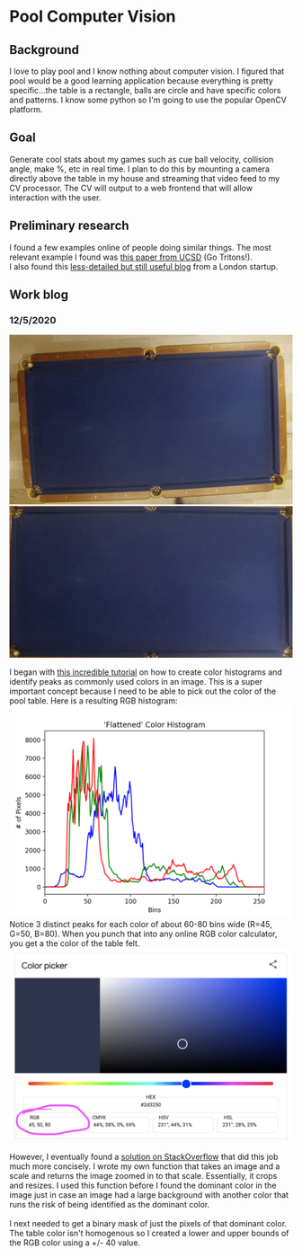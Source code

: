 # Pool Computer Vision

## Background

I love to play pool and I know nothing about computer vision. I figured that pool would
be a good learning application because everything is pretty specific...the table is a rectangle,
balls are circle and have specific colors and patterns. I know some python so I'm going to use
the popular OpenCV platform.

## Goal

Generate cool stats about my games such as cue ball velocity, collision angle, make %, etc in real time.
I plan to do this by mounting a camera directly above the table in my house and streaming that video feed
to my CV processor. The CV will output to a web frontend that will allow interaction with the user.

## Preliminary research

I found a few examples online of people doing similar things. The most relevant example I found was
[this paper from UCSD](http://kastner.ucsd.edu/ryan/wp-content/uploads/sites/5/2014/03/admin/pool-aid.pdf) (Go Tritons!).
<br>
I also found this [less-detailed but still useful blog](https://gocardless.com/blog/hacking-on-side-projects-the-pool-ball-tracker/) from a London startup.

## Work blog

### 12/5/2020

<img src="images/table.png?raw=true"/>
<img src="images/table_bounds.png?raw=true"/>


I began with [this incredible tutorial](https://www.pyimagesearch.com/2014/01/22/clever-girl-a-guide-to-utilizing-color-histograms-for-computer-vision-and-image-search-engines/) on how to create color histograms
and identify peaks as commonly used colors in an image. This is a super important concept because I need to
be able to pick out the color of the pool table. Here is a resulting RGB histogram:
<img src="images/color-hist.png?raw=true"/>
Notice 3 distinct peaks for each color of about 60-80 bins wide (R=45, G=50, B=80). When you punch that into
any online RGB color calculator, you get a the color of the table felt.
<img src="images/rgb.png?raw=true"/>
<br><br>
However, I eventually found a [solution on StackOverflow](https://stackoverflow.com/questions/50899692/most-dominant-color-in-rgb-image-opencv-numpy-python) that did this job much more concisely. I wrote my own
function that takes an image and a scale and returns the image zoomed in to that scale. Essentially, it
crops and resizes. I used this function before I found the dominant color in the image just in case an image had a large background with another color that runs the risk of being identified as the dominant color.
<br><br>
I next needed to get a binary mask of just the pixels of that dominant color. The table color isn't homogenous
so I created a lower and upper bounds of the RGB color using a +/- 40 value.
